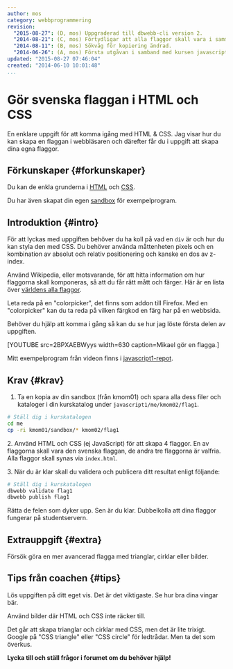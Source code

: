 ```yaml
---
author: mos
category: webbprogrammering
revision:
  "2015-08-27": (D, mos) Uppgraderad till dbwebb-cli version 2.
  "2014-08-21": (C, mos) Förtydligar att alla flaggor skall vara i samma fil.
  "2014-08-11": (B, mos) Sökväg för kopiering ändrad.
  "2014-06-26": (A, mos) Första utgåvan i samband med kursen javascript1.
updated: "2015-08-27 07:46:04"
created: "2014-06-10 10:01:48"
...
```

Gör svenska flaggan i HTML och CSS
==================================

En enklare uppgift för att komma igång med HTML & CSS. Jag visar hur du kan skapa en flaggan i webbläsaren och därefter får du i uppgift att skapa dina egna flaggor.

<!--more-->



Förkunskaper {#forkunskaper}
-----------------------

Du kan de enkla grunderna i [HTML](coachen/gor-din-forsta-sida-med-html5) och [CSS](coachen/styla-din-sida-med-css-och-en-extern-stylesheet). 

Du har även skapat din egen [sandbox](uppgift/skapa-din-egen-sandbox-for-javascript-testprogram) för exempelprogram.



Introduktion {#intro}
-----------------------

För att lyckas med uppgiften behöver du ha koll på vad en `div` är och hur du kan styla den med CSS. Du behöver använda måttenheten pixels och en kombination av absolut och relativ positionering och kanske en dos av z-index.

Använd Wikipedia, eller motsvarande, för att hitta information om hur flaggorna skall komponeras, så att du får rätt mått och färger. Här är en lista över [världens alla flaggor](http://sv.wikipedia.org/wiki/Lista_%C3%B6ver_flaggor). 

Leta reda på en "colorpicker", det finns som addon till Firefox. Med en "colorpicker" kan du ta reda på vilken färgkod en färg har på en webbsida.

Behöver du hjälp att komma i gång så kan du se hur jag löste första delen av uppgiften.

[YOUTUBE src=2BPXAEBWyys width=630 caption=Mikael gör en flagga.]

Mitt exempelprogram från videon finns i [javascript1-repot](javascript1/repo/example/flag/flag1/).



Krav {#krav}
-----------------------

1. Ta en kopia av din sandbox (från kmom01) och spara alla dess filer och kataloger i din kurskatalog under `javascript1/me/kmom02/flag1`.

```bash
# Ställ dig i kurskatalogen
cd me
cp -ri kmom01/sandbox/* kmom02/flag1
```

2\. Använd HTML och CSS (ej JavaScript) för att skapa 4 flaggor. En av flaggorna skall vara den svenska flaggan, de andra tre flaggorna är valfria. Alla flaggor skall synas via `index.html`.

3\. När du är klar skall du validera och publicera ditt resultat enligt följande:

```bash
# Ställ dig i kurskatalogen
dbwebb validate flag1
dbwebb publish flag1
```

Rätta de felen som dyker upp. Sen är du klar. Dubbelkolla att dina flaggor fungerar på studentservern.



Extrauppgift {#extra}
-----------------------

Försök göra en mer avancerad flagga med trianglar, cirklar eller bilder.



Tips från coachen {#tips}
-----------------------

Lös uppgiften på ditt eget vis. Det är det viktigaste. Se hur bra dina vingar bär.

Använd bilder där HTML och CSS inte räcker till. 

Det går att skapa trianglar och cirklar med CSS, men det är lite trixigt. Google på "CSS triangle" eller "CSS circle" för ledtrådar. Men ta det som överkus.

**Lycka till och ställ frågor i forumet om du behöver hjälp!**




